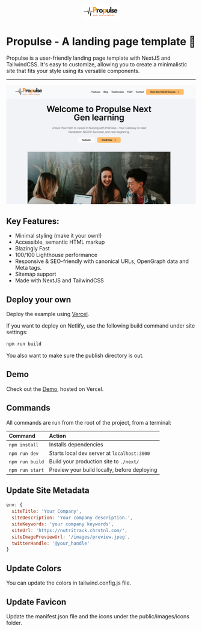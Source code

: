 <div align="center">
  <img alt="propulse logo" src="/public/propulseIcon2.svg" width="100" />
</div>

<h1 align="center">
  Propulse - A landing page template 🚀
</h1>

Propulse is a user-friendly landing page template with NextJS and TailwindCSS. It's easy to customize, allowing you to create a minimalistic site that fits your style using its versatile components.

<hr>

![propulse Mockup](/public/propulseCover.png)

## Key Features:

-   Minimal styling (make it your own!)
-   Accessible, semantic HTML markup
-   Blazingly Fast
-   100/100 Lighthouse performance
-   Responsive & SEO-friendly with canonical URLs, OpenGraph data and Meta tags.
-   Sitemap support
-   Made with NextJS and TailwindCSS

## Deploy your own

Deploy the example using [Vercel](https://vercel.com?utm_source=github&utm_medium=readme&utm_campaign=next-example).

If you want to deploy on Netlify, use the following build command under site settings:

```bash
npm run build
```

You also want to make sure the publish directory is out.

## Demo

Check out the [Demo](https://nutritrack.chrstnl.com/), hosted on Vercel.

## Commands

All commands are run from the root of the project, from a terminal:

| Command         | Action                                       |
| :-------------- | :------------------------------------------- |
| `npm install`   | Installs dependencies                        |
| `npm run dev`   | Starts local dev server at `localhost:3000`  |
| `npm run build` | Build your production site to `./next/`      |
| `npm run start` | Preview your build locally, before deploying |

## Update Site Metadata

```js
env: {
  siteTitle: 'Your Company',
  siteDescription: 'Your company description.',
  siteKeywords: 'your company keywords',
  siteUrl: 'https://nutritrack.chrstnl.com/',
  siteImagePreviewUrl: '/images/preview.jpeg',
  twitterHandle: '@your_handle'
}
```

## Update Colors

You can update the colors in tailwind.config.js file.

## Update Favicon

Update the manifest.json file and the icons under the public/images/icons folder.
